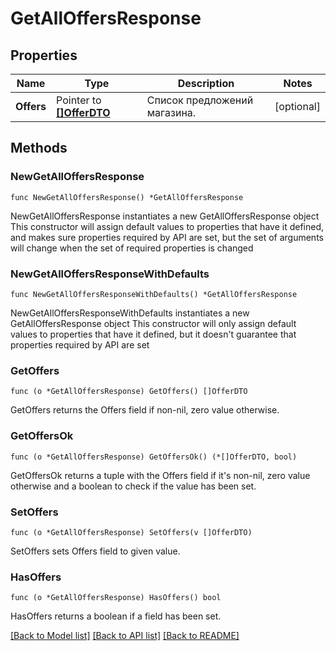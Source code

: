 # GetAllOffersResponse

## Properties

Name | Type | Description | Notes
------------ | ------------- | ------------- | -------------
**Offers** | Pointer to [**[]OfferDTO**](OfferDTO.md) | Список предложений магазина. | [optional] 

## Methods

### NewGetAllOffersResponse

`func NewGetAllOffersResponse() *GetAllOffersResponse`

NewGetAllOffersResponse instantiates a new GetAllOffersResponse object
This constructor will assign default values to properties that have it defined,
and makes sure properties required by API are set, but the set of arguments
will change when the set of required properties is changed

### NewGetAllOffersResponseWithDefaults

`func NewGetAllOffersResponseWithDefaults() *GetAllOffersResponse`

NewGetAllOffersResponseWithDefaults instantiates a new GetAllOffersResponse object
This constructor will only assign default values to properties that have it defined,
but it doesn't guarantee that properties required by API are set

### GetOffers

`func (o *GetAllOffersResponse) GetOffers() []OfferDTO`

GetOffers returns the Offers field if non-nil, zero value otherwise.

### GetOffersOk

`func (o *GetAllOffersResponse) GetOffersOk() (*[]OfferDTO, bool)`

GetOffersOk returns a tuple with the Offers field if it's non-nil, zero value otherwise
and a boolean to check if the value has been set.

### SetOffers

`func (o *GetAllOffersResponse) SetOffers(v []OfferDTO)`

SetOffers sets Offers field to given value.

### HasOffers

`func (o *GetAllOffersResponse) HasOffers() bool`

HasOffers returns a boolean if a field has been set.


[[Back to Model list]](../README.md#documentation-for-models) [[Back to API list]](../README.md#documentation-for-api-endpoints) [[Back to README]](../README.md)


